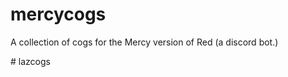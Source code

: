 # mercycogs
A collection of cogs for the Mercy version of Red (a discord bot.)

#   l a z c o g s  
 